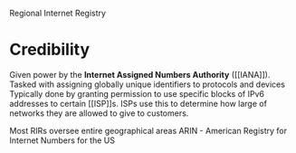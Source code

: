 Regional Internet Registry

# Credibility
Given power by the **Internet Assigned Numbers Authority** ([[IANA]]).
	Tasked with assigning globally unique identifiers to protocols and devices
Typically done by granting permission to use specific blocks of IPv6 addresses to certain [[ISP]]s.
	ISPs use this to determine how large of networks they are allowed to give to customers.

Most RIRs oversee entire geographical areas
	ARIN - American Registry for Internet Numbers for the US

